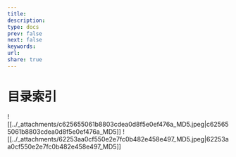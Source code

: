 ```yaml
---
title: 
description: 
type: docs
prev: false
next: false
keywords: 
url: 
share: true
---
```

# 目录索引


![[../_attachments/c625655061b8803cdea0d8f5e0ef476a_MD5.jpeg|c625655061b8803cdea0d8f5e0ef476a_MD5]]
![[../_attachments/62253aa0cf550e2e7fc0b482e458e497_MD5.jpeg|62253aa0cf550e2e7fc0b482e458e497_MD5]]